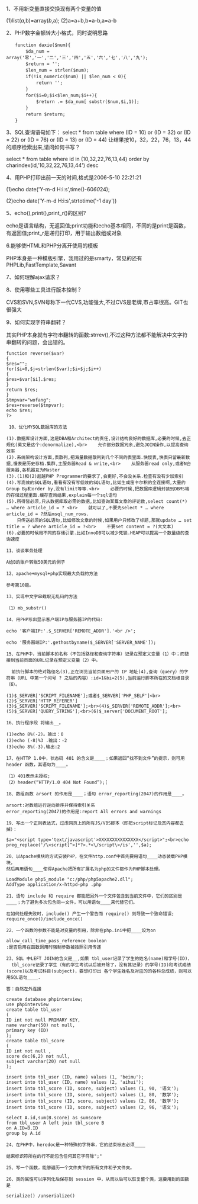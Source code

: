 1、不用新变量直接交换现有两个变量的值

(1)list($a,$b)=array($b,$a);
(2)a=a+b,b=a-b,a=a-b

2、PHP数字金额转大小格式，同时说明思路

```
　　function daxie($num){
　　    $da_num = array('零','一','二','三','四','五','六','七','八','九');
　　    $return = '';
　　    $len_num = strlen($num);
　　    if(!is_numeric($num) || $len_num < 0){
　　        return '';
　　    }
　　    for($i=0;$i<$len_num;$i++){
　　        $return .= $da_num[ substr($num,$i,1)];
　　    }
　　    return $return;
　　}

```

3、SQL查询语句如下：
select * from table where (ID = 10) or (ID = 32) or (ID = 22) or (ID = 76) or (ID = 13) or (ID = 44)
让结果按10，32，22，76，13，44的顺序检索出来,请问如何书写？

 select * from table where id in (10,32,22,76,13,44) order by charindex(id,'10,32,22,76,13,44') desc

4、用PHP打印出前一天的时间,格式是2006-5-10 22:21:21

(1)echo date('Y-m-d H:i:s',time()-60*60*24);

(2)echo date('Y-m-d H:i:s',strtotime('-1 day'))

5、echo(),print(),print_r()的区别?

echo是语言结构，无返回值;print功能和echo基本相同，不同的是print是函数，有返回值;print_r是递归打印，用于输出数组或对象
 
6.能够使HTML和PHP分离开使用的模板

PHP本身是一种模版引擎，我用过的是smarty，常见的还有PHPLib,FastTemplate,Savant

7、如何理解ajax请求？

8、使用哪些工具进行版本控制？

CVS和SVN,SVN号称下一代CVS,功能强大,不过CVS是老牌,市占率很高。GIT也很强大

9、如何实现字符串翻转？

其实PHP本身就有字符串翻转的函数:strrev(),不过这种方法都不能解决中文字符串翻转的问题，会出错的。

``` <?php
function reverse($var)
{
$res="";
for($i=0,$j=strlen($var);$i<$j;$i++)
{
$res=$var[$i].$res;
}
return $res;
}
$tmpvar="wofang";
$res=reverse($tmpvar);
echo $res;
?>

 10、优化MYSQL数据库的方法

(1).数据库设计方面,这是DBA和Architect的责任,设计结构良好的数据库,必要的时候,去正规化(英文是这个:denormalize),<br>    允许部分数据冗余,避免JOIN操作,以提高查询效率
(2).系统架构设计方面,表散列,把海量数据散列到几个不同的表里面.快慢表,快表只留最新数据,慢表是历史存档.集群,主服务器Read & write,<br>    从服务器read only,或者N台服务器,各机器互为Master
(3).(1)和(2)超越PHP Programmer的要求了,会更好,不会没关系.检查有没有少加索引
(4).写高效的SQL语句,看看有没有写低效的SQL语句,比如生成笛卡尔积的全连接啊,大量的Group By和order by,没有limit等等.<br>    必要的时候,把数据库逻辑封装到DBMS端的存储过程里面.缓存查询结果,explain每一个sql语句
(5).所得皆必须,只从数据库取必需的数据,比如查询某篇文章的评论数,select count(*) … where article_id = ? <br>    就可以了,不要先select * … where article_id = ?然后msql_num_rows.
    只传送必须的SQL语句,比如修改文章的时候,如果用户只修改了标题,那就update … set title = ? where article_id = ?<br>    不要set content = ?(大文本)
(6).必要的时候用不同的存储引擎.比如InnoDB可以减少死锁.HEAP可以提高一个数量级的查询速度

11、谈谈事务处理

A给B的账户转账50美元的例子

12、apache+mysql+php实现最大负载的方法

参考第10题。

13、实现中文字串截取无乱码的方法

（1）mb_substr()

14、用PHP写出显示客户端IP与服务器IP的代码:

echo '客户端IP:'.$_SERVER['REMOTE_ADDR'].'<br />';

echo '服务器端IP:'.gethostbyname($_SERVER['SERVER_NAME']);
 
15、在PHP中，当前脚本的名称（不包括路径和查询字符串）记录在预定义变量（1）中；而链接到当前页面的URL记录在预定义变量（2）中。

  前执行脚本的绝对路径名(3),正在浏览当前页面用户的 IP 地址(4),查询（query）的字符串（URL 中第一个问号 ? 之后的内容）:id=1&bi=2(5),当前运行脚本所在的文档根目录（6）。

(1)$_SERVER['SCRIPT_FILENAME'];或者$_SERVER['PHP_SELF']<br>(2)$_SERVER['HTTP_REFERER']
(3)$_SERVER['SCRIPT_FILENAME'];<br>(4)$_SERVER['REMOTE_ADDR'];<br>(5)$_SERVER['QUERY_STRING'];<br>(6)$_server['DOCUMENT_ROOT'];
 
16、执行程序段 将输出__。

(1)echo 8%(-2)。输出：0
(2)echo (-8)%3 .输出：-2
(3)echo 8%(-3).输出:2

17、在HTTP 1.0中，状态码 401 的含义是____；如果返回“找不到文件”的提示，则可用 header 函数，其语句为____。

（1）401表示未授权;
（2）header(“HTTP/1.0 404 Not Found”);[

18、数组函数 arsort 的作用是____；语句 error_reporting(2047)的作用是____。

arsort:对数组进行逆向排序并保持索引关系 
error_reporting(2047)的作用是:report All errors and warnings
 
19、写出一个正则表达式，过虑网页上的所有JS/VBS脚本（即把script标记及其内容都去掉）：

$a="<script type='text/javascript'>XXXXXXXXXXXXXXX</script>";<br>echo preg_replace('/\<script[^>]*?>.*<\/script\>/is','',$a);

20、以Apache模块的方式安装PHP，在文件http.conf中首先要用语句____动态装载PHP模块，
然后再用语句____使得Apache把所有扩展名为php的文件都作为PHP脚本处理。

LoadModule php5_module "c:/php/php5apache2.dll";
AddType application/x-httpd-php .php
 
21、语句 include 和 require 都能把另外一个文件包含到当前文件中，它们的区别是____；为了避免多次包含同一文件，可以用语句____来代替它们。

在如何处理失败时，include() 产生一个警告而 require() 则导致一个致命错误;
require_once()/include_once()

22、一个函数的参数不能是对变量的引用，除非在php.ini中把____设为on 

allow_call_time_pass_reference boolean 
:是否启用在函数调用时强制参数被按照引用传递

23、SQL 中LEFT JOIN的含义是__,如果 tbl_user记录了学生的姓名(name)和学号(ID)，
  tbl_score记录了学生（有的学生考试以后被开除了，没有其记录）的学号(ID)和考试成绩(score)以及考试科目(subject)，要想打印出 各个学生姓名及对应的的各科总成绩，则可以用SQL语句____.

答：自然左外连接
 
create database phpinterview;
use phpinterview
create table tbl_user
(
ID int not null PRIMARY KEY,
name varchar(50) not null,
primary key (ID)
);
create table tbl_score
(
ID int not null ,
score dec(6,2) not null,
subject varchar(20) not null
);
 
insert into tbl_user (ID, name) values (1, 'beimu');
insert into tbl_user (ID, name) values (2, 'aihui');
insert into tbl_score (ID, score, subject) values (1, 90, '语文');
insert into tbl_score (ID, score, subject) values (1, 80, '数学');
insert into tbl_score (ID, score, subject) values (2, 86, '数学');
insert into tbl_score (ID, score, subject) values (2, 96, '语文');
 
select A.id,sum(B.score) as sumscore
from tbl_user A left join tbl_score B
on A.ID=B.ID
group by A.id

24、在PHP中，heredoc是一种特殊的字符串，它的结束标志必须____

结束标识符所在的行不能包含任何其它字符除";"

25、写一个函数，能够遍历一个文件夹下的所有文件和子文件夹。

26、类的属性可以序列化后保存到 session 中，从而以后可以恢复整个类，这要用到的函数是 

serialize() /unserialize()
